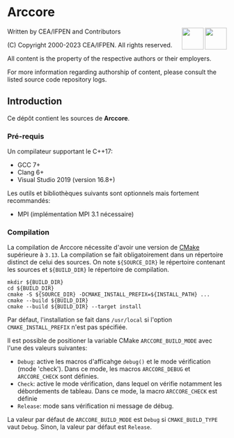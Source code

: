 ﻿[//]: <> (Comment: -*- coding: utf-8-with-signature -*-)

# Arccore

<img src="https://www.cea.fr/PublishingImages/cea.jpg" height="50" align="right" />
<img src="https://www.ifpenergiesnouvelles.fr/sites/ifpen.fr/files/logo_ifpen_2.jpg" height="50" align="right"/>

Written by CEA/IFPEN and Contributors

(C) Copyright 2000-2023 CEA/IFPEN. All rights reserved.

All content is the property of the respective authors or their employers.

For more information regarding authorship of content, please consult the listed source code repository logs.

## Introduction

Ce dépôt contient les sources de **Arccore**.

### Pré-requis

Un compilateur supportant le C++17:

- GCC 7+
- Clang 6+
- Visual Studio 2019 (version 16.8+)

Les outils et bibliothèques suivants sont optionnels mais fortement recommandés:

- MPI (implémentation MPI 3.1 nécessaire)

### Compilation

La compilation de Arccore nécessite d'avoir une version de
 [CMake](https://cmake.org) supérieure à `3.13`. La compilation se
 fait obligatoirement dans un répertoire distinct de celui des
 sources. On note `${SOURCE_DIR}` le répertoire contenant les sources
 et `${BUILD_DIR}` le répertoire de compilation.

~~~{.sh}
mkdir ${BUILD_DIR}
cd ${BUILD_DIR}
cmake -S ${SOURCE_DIR} -DCMAKE_INSTALL_PREFIX=${INSTALL_PATH} ...
cmake --build ${BUILD_DIR}
cmake --build ${BUILD_DIR} --target install
~~~

Par défaut, l'installation se fait dans `/usr/local` si l'option `CMAKE_INSTALL_PREFIX` n'est
pas spécifiée.

Il est possible de positioner la variable CMake `ARCCORE_BUILD_MODE`
avec l'une des valeurs suivantes:

- `Debug`: active les macros d'afficahge `debug()` et le mode
  vérification (mode 'check'). Dans ce mode, les macros
  `ARCCORE_DEBUG` et `ARCCORE_CHECK` sont définies.
- `Check`: active le mode vérification, dans lequel on vérifie
  notamment les débordements de tableau. Dans ce mode, la macro
  `ARCCORE_CHECK` est définie
- `Release`: mode sans vérification ni message de débug.

La valeur par défaut de `ARCCORE_BUILD_MODE` est `Debug` si
`CMAKE_BUILD_TYPE` vaut `Debug`. Sinon, la valeur par défaut est
`Release`.
